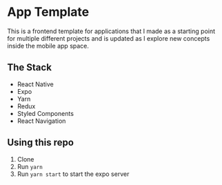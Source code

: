 # App Template

This is a frontend template for applications that I made as a starting point for multiple different projects and is updated as I explore new concepts inside the mobile app space.

## The Stack

- React Native
- Expo
- Yarn
- Redux
- Styled Components
- React Navigation

## Using this repo

1. Clone
2. Run `yarn`
3. Run `yarn start` to start the expo server
